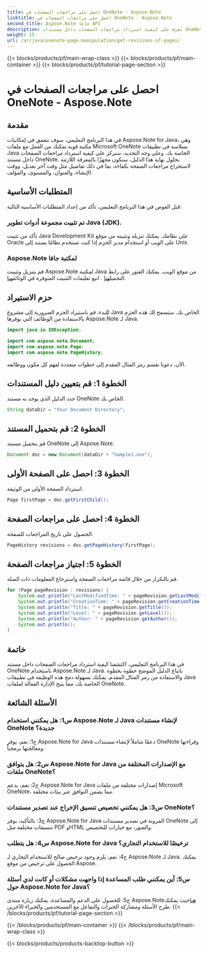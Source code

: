 ```yaml
---
title: احصل على مراجعات الصفحات في OneNote - Aspose.Note
linktitle: احصل على مراجعات الصفحات في OneNote - Aspose.Note
second_title: Aspose.Note جافا API
description: تعرف على كيفية استرداد مراجعات الصفحات داخل مستندات OneNote باستخدام Aspose.Note Java. قم بدمج هذا في تطبيقات Java الخاصة بك لإدارة المستندات بكفاءة.
weight: 15
url: /ar/java/onenote-page-manipulation/get-revisions-of-pages/
---
```


{{< blocks/products/pf/main-wrap-class >}}
{{< blocks/products/pf/main-container >}}
{{< blocks/products/pf/tutorial-page-section >}}

# احصل على مراجعات الصفحات في OneNote - Aspose.Note

## مقدمة

في هذا البرنامج التعليمي، سوف نتعمق في إمكانيات Aspose.Note for Java، وهي مكتبة قوية تمكنك من العمل مع ملفات Microsoft OneNote بسلاسة في تطبيقات Java الخاصة بك. وعلى وجه التحديد، سنركز على كيفية استرداد مراجعات الصفحات داخل مستند OneNote. بحلول نهاية هذا الدليل، ستكون مجهزًا بالمعرفة اللازمة لاستخراج مراجعات الصفحة بكفاءة، بما في ذلك تفاصيل مثل وقت آخر تعديل، ووقت الإنشاء، والعنوان، والمستوى، والمؤلف.

## المتطلبات الأساسية

قبل الغوص في هذا البرنامج التعليمي، تأكد من إعداد المتطلبات الأساسية التالية:

### تم تثبيت مجموعة أدوات تطوير Java (JDK).

تأكد من تثبيت Java Development Kit على نظامك. يمكنك تنزيله وتثبيته من موقع Oracle على الويب أو استخدام مدير الحزم إذا كنت تستخدم نظامًا يستند إلى Unix.

### Aspose.Note لمكتبة جافا

 قم بتنزيل وتثبيت Aspose.Note لمكتبة Java من موقع الويب. يمكنك العثور على رابط التحميل[هنا](https://releases.aspose.com/note/java/) . اتبع تعليمات التثبيت المتوفرة في الوثائق[هنا](https://reference.aspose.com/note/java/).

## حزم الاستيراد

للبدء، قم باستيراد الحزم الضرورية إلى مشروع Java الخاص بك. ستسمح لك هذه الحزم بالاستفادة من الوظائف التي يوفرها Aspose.Note لـ Java.

```java
import java.io.IOException;

import com.aspose.note.Document;
import com.aspose.note.Page;
import com.aspose.note.PageHistory;
```

الآن، دعونا نقسم رمز المثال المقدم إلى خطوات متعددة لفهم كل مكون ووظائفه.

## الخطوة 1: قم بتعيين دليل المستندات

حدد الدليل الذي يوجد به مستند OneNote الخاص بك.

```java
String dataDir = "Your Document Directory";
```

## الخطوة 2: قم بتحميل المستند

قم بتحميل مستند OneNote إلى Aspose.Note.

```java
Document doc = new Document(dataDir + "Sample1.one");
```

## الخطوة 3: احصل على الصفحة الأولى

استرداد الصفحة الأولى من الوثيقة.

```java
Page firstPage = doc.getFirstChild();
```

## الخطوة 4: احصل على مراجعات الصفحة

الحصول على تاريخ المراجعات للصفحة.

```java
PageHistory revisions = doc.getPageHistory(firstPage);
```

## الخطوة 5: اجتياز مراجعات الصفحة

قم بالتكرار من خلال قائمة مراجعات الصفحة واسترجاع المعلومات ذات الصلة.

```java
for (Page pageRevision : revisions) {
    System.out.println("LastModifiedTime: " + pageRevision.getLastModifiedTime());
    System.out.println("CreationTime: " + pageRevision.getCreationTime());
    System.out.println("Title: " + pageRevision.getTitle());
    System.out.println("Level: " + pageRevision.getLevel());
    System.out.println("Author: " + pageRevision.getAuthor());
    System.out.println();
}
```

## خاتمة

في هذا البرنامج التعليمي، اكتشفنا كيفية استرداد مراجعات الصفحات داخل مستند OneNote باستخدام Aspose.Note لـ Java. باتباع الدليل الموضح خطوة بخطوة والاستفادة من رمز المثال المقدم، يمكنك بسهولة دمج هذه الوظيفة في تطبيقات Java الخاصة بك، مما يتيح الإدارة الفعالة لملفات OneNote.

## الأسئلة الشائعة

### س1: هل يمكنني استخدام Aspose.Note لـ Java لإنشاء مستندات OneNote جديدة؟

ج1: نعم، يوفر Aspose.Note for Java دعمًا شاملاً لإنشاء مستندات OneNote وقراءتها ومعالجتها برمجياً.

### س2: هل يتوافق Aspose.Note for Java مع الإصدارات المختلفة من ملفات OneNote؟

ج2: نعم، يدعم Aspose.Note for Java إصدارات مختلفة من ملفات Microsoft OneNote، مما يضمن التوافق عبر بيئات مختلفة.

### س3: هل يمكنني تخصيص تنسيق الإخراج عند تصدير مستندات OneNote؟

ج3: بالتأكيد، يوفر Aspose.Note for Java المرونة في تصدير مستندات OneNote إلى تنسيقات مختلفة مثل PDF وHTML والصور، مع خيارات للتخصيص.

### س4: هل يتطلب Aspose.Note for Java ترخيصًا للاستخدام التجاري؟

ج4: نعم، يلزم وجود ترخيص صالح للاستخدام التجاري لـ Aspose.Note لـ Java. يمكنك الحصول على ترخيص من موقع Aspose.

### س5: أين يمكنني طلب المساعدة إذا واجهت مشكلات أو كانت لدي أسئلة حول Aspose.Note for Java؟

 ج5: للحصول على الدعم والمساعدة، يمكنك زيارة منتدى Aspose.Note[هنا](https://forum.aspose.com/c/note/28)حيث يمكنك طرح الأسئلة ومشاركة الخبرات والتفاعل مع المستخدمين والخبراء الآخرين.
{{< /blocks/products/pf/tutorial-page-section >}}

{{< /blocks/products/pf/main-container >}}
{{< /blocks/products/pf/main-wrap-class >}}

{{< blocks/products/products-backtop-button >}}
